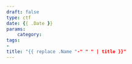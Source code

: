 ```yaml
---
draft: false
type: ctf
date: {{ .Date }}
params:
    category:
tags:
-
title: "{{ replace .Name "-" " " | title }}"
---
```


